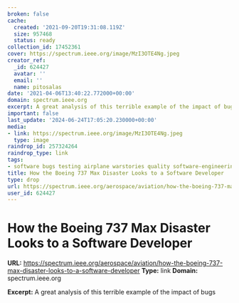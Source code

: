 ```yaml
---
broken: false
cache:
  created: '2021-09-20T19:31:08.119Z'
  size: 957468
  status: ready
collection_id: 17452361
cover: https://spectrum.ieee.org/image/MzI3OTE4Ng.jpeg
creator_ref:
  _id: 624427
  avatar: ''
  email: ''
  name: pitosalas
date: '2021-04-06T13:40:22.772000+00:00'
domain: spectrum.ieee.org
excerpt: A great analysis of this terrible example of the impact of bugs
important: false
last_update: '2024-06-24T17:05:20.230000+00:00'
media:
- link: https://spectrum.ieee.org/image/MzI3OTE4Ng.jpeg
  type: image
raindrop_id: 257324264
raindrop_type: link
tags:
- software bugs testing airplane warstories quality software-engineering
title: How the Boeing 737 Max Disaster Looks to a Software Developer
type: drop
url: https://spectrum.ieee.org/aerospace/aviation/how-the-boeing-737-max-disaster-looks-to-a-software-developer
user_id: 624427
---
```


# How the Boeing 737 Max Disaster Looks to a Software Developer

**URL:** https://spectrum.ieee.org/aerospace/aviation/how-the-boeing-737-max-disaster-looks-to-a-software-developer
**Type:** link
**Domain:** spectrum.ieee.org

**Excerpt:** A great analysis of this terrible example of the impact of bugs
